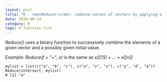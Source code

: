 ```yaml
---
layout: post
title: "R - <em>Reduce()</em>: combine values of vectors by applying a function"
date: 2019-08-14
category: R
tags: R function list
---
```


<em>Reduce()</em> uses a binary function to successively combine the elements of a given vector and a possibly given initial value. 


Example: <em>Reduce(f = "+", x)</em> is the same as <em>x[[[1]] + ... + x[[n]]</em>

```
mylist = list(c("a", "b", "c"), c("a", "z", "x"), c("y", "d", "a"))
Reduce(intersect, mylist)
# [1] "a"
```
